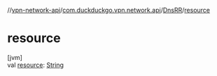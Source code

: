 //[vpn-network-api](../../../index.md)/[com.duckduckgo.vpn.network.api](../index.md)/[DnsRR](index.md)/[resource](resource.md)

# resource

[jvm]\
val [resource](resource.md): [String](https://kotlinlang.org/api/latest/jvm/stdlib/kotlin/-string/index.html)

